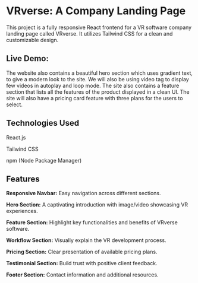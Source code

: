 # **VRverse: A Company Landing Page**

This project is a fully responsive React frontend for a VR software company landing page called VRverse. It utilizes Tailwind CSS for a clean and customizable design.

## Live Demo:

The website also contains a beautiful hero section which uses gradient text, to give a modern look to the site. We will also be using video tag to display few videos in autoplay and loop mode. The site also contains a feature section that lists all the features of the product displayed in a clean UI.
The site will also have a pricing card feature with three plans for the users to select.

## Technologies Used

React.js

Tailwind CSS

npm (Node Package Manager)

## Features

**Responsive Navbar:** Easy navigation across different sections.

**Hero Section:** A captivating introduction with image/video showcasing VR experiences.

**Feature Section:** Highlight key functionalities and benefits of VRverse software.

**Workflow Section:** Visually explain the VR development process.

**Pricing Section:** Clear presentation of available pricing plans.

**Testimonial Section:** Build trust with positive client feedback.

**Footer Section:** Contact information and additional resources.
